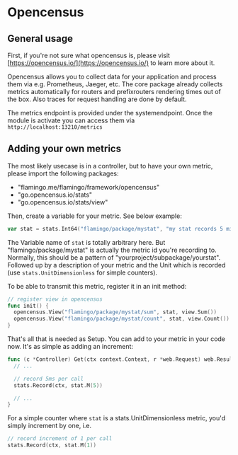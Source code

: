 # Opencensus

## General usage

First, if you're not sure what opencensus is, please visit [https://opencensus.io/](https://opencensus.io/) to learn more about it.

Opencensus allows you to collect data for your application and process them via e.g. Prometheus, Jaeger, etc.
The core package already collects metrics automatically for routers and prefixrouters rendering times out of the box.
Also traces for request handling are done by default.

The metrics endpoint is provided under the systemendpoint. Once the module is activate you can access them via `http://localhost:13210/metrics`
## Adding your own metrics

The most likely usecase is in a controller, but to have your own metric, please import the following packages:

* "flamingo.me/flamingo/framework/opencensus"
* "go.opencensus.io/stats"
* "go.opencensus.io/stats/view"

Then, create a variable for your metric. See below example:

```go
var stat = stats.Int64("flamingo/package/mystat", "my stat records 5 milliseconds per call", stats.UnitMilliseconds)
```

The Variable name of `stat` is totally arbitrary here. But "flamingo/package/mystat" is actually the metric id you're recording to. Normally, this should be a pattern of
"yourproject/subpackage/yourstat". Followed up by a description of your metric and the Unit which is recorded (use `stats.UnitDimensionless` for simple counters).

To be able to transmit this metric, register it in an init method:

```go
// register view in opencensus
func init() {
  opencensus.View("flamingo/package/mystat/sum", stat, view.Sum())
  opencensus.View("flamingo/package/mystat/count", stat, view.Count())
}
```

That's all that is needed as Setup. You can add to your metric in your code now. It's as simple as adding an increment:

```go
func (c *Controller) Get(ctx context.Context, r *web.Request) web.Result {
  // ...

  // record 5ms per call
  stats.Record(ctx, stat.M(5))

  // ...
}
```

For a simple counter where `stat` is a stats.UnitDimensionless metric, you'd simply increment by one, i.e. 

```go
// record increment of 1 per call
stats.Record(ctx, stat.M(1))
```
